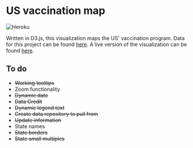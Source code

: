 # US vaccination map

![Heroku](https://pyheroku-badge.herokuapp.com/?app=covid-vac-us&style=flat-square)

Written in D3.js, this visualization maps the US' vaccination program. Data for this project can be found [here](https://github.com/simprisms/vaccination-data). A live version of the visualization can be found [here](https://covid-vac-us.herokuapp.com).

## To do

- ~~Working tooltips~~
- Zoom functionality
- ~~Dynamic date~~
- ~~Data Credit~~
- ~~Dynamic legend text~~
- ~~Create data repository to pull from~~
- ~~Update information~~
- State names
- ~~State borders~~
- ~~State small multiples~~

